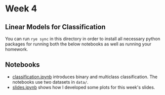 # Week 4

## Linear Models for Classification

You can run `rye sync` in this directory in order to install all necessary python packages for running both the below notebooks as well as running your homework.

## Notebooks

- [classification.ipynb](./notebooks/classification.ipynb) introduces binary and multiclass classification. The notebooks use two datasets in `data/`.
- [slides.ipynb](./notebooks/slides.ipynb) shows how I developed some plots for this week's slides.
